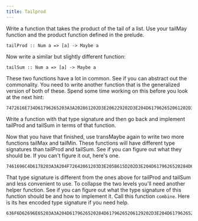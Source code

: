 ```yaml
---
title: Tailprod
---
```


Write a function that takes the product of the tail of a list.  Use your
tailMay function and the product function defined in the prelude.

    tailProd :: Num a => [a] -> Maybe a

Now write a similar but slightly different function:

    tailSum :: Num a => [a] -> Maybe a

These two functions have a lot in common.  See if you can abstract out the
commonality.  You need to write another function that is the generalized
version of both of these.  Spend some time working on this before you look at
the next hint:

    7472616E734D61796265203A3A202861202D3E206229202D3E204D617962652061202D3E204D617962652062

Write a function with that type signature and then go back and implement
tailProd and tailSum in terms of that function.

Now that you have that finished, use transMaybe again to write two more
functions tailMax and tailMin. These functions will have different type
signatures than tailProd and tailSum. See if you can figure out what they should
be. If you can't figure it out, here's one.

    7461696C4D6178203A3A204F72642061203D3E205B615D202D3E204D6179626520284D61796265206129

That type signature is different from the ones above for tailProd and tailSum
and less convenient to use. To collapse the two levels you'll need another
helper function. See if you can figure out what the type signature of this
function should be and how to implement it. Call this function `combine`. Here
is its hex encoded type signature if you need help.

    636F6D62696E65203A3A204D6179626520284D61796265206129202D3E204D617962652061
